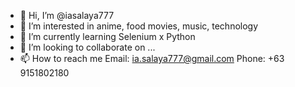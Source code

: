 - 👋 Hi, I’m @iasalaya777
- 👀 I’m interested in anime, food movies, music, technology
- 🌱 I’m currently learning Selenium x Python
- 💞️ I’m looking to collaborate on ...
- 📫 How to reach me 
            Email: ia.salaya777@gmail.com
            Phone: +63 9151802180

<!---
iasalaya777/iasalaya777 is a ✨ special ✨ repository because its `README.md` (this file) appears on your GitHub profile.
You can click the Preview link to take a look at your changes.
--->
